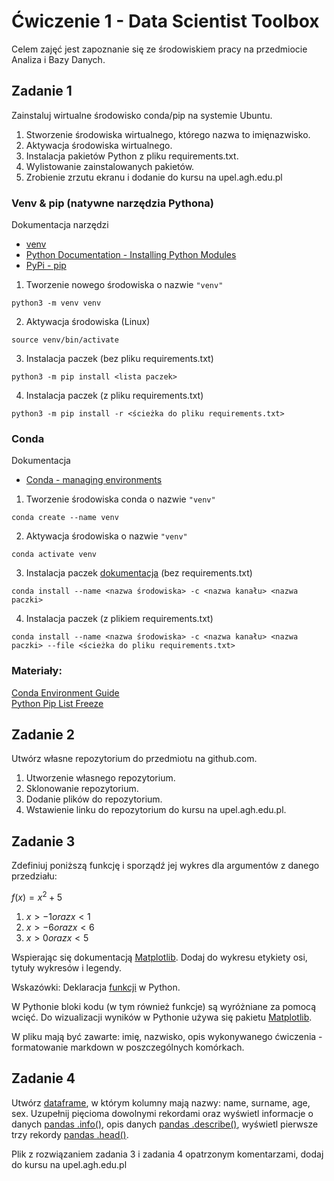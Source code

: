 # Ćwiczenie 1 - Data Scientist Toolbox

Celem zajęć jest zapoznanie się ze środowiskiem pracy na przedmiocie Analiza i Bazy Danych.

## Zadanie 1

Zainstaluj wirtualne środowisko conda/pip na systemie Ubuntu.

1. Stworzenie środowiska wirtualnego, którego nazwa to imięnazwisko.
2. Aktywacja środowiska wirtualnego.
3. Instalacja pakietów Python z pliku requirements.txt.
4. Wylistowanie zainstalowanych pakietów.
5. Zrobienie zrzutu ekranu i dodanie do kursu na upel.agh.edu.pl

### Venv & pip (natywne narzędzia Pythona)

Dokumentacja narzędzi

- [venv](https://docs.python.org/3/library/venv.html)
- [Python Documentation - Installing Python Modules](https://docs.python.org/3/installing/index.html)
- [PyPi - pip](https://pypi.org/project/pip/)

1. Tworzenie nowego środowiska o nazwie `"venv"`

```
python3 -m venv venv
```

2. Aktywacja środowiska (Linux)

```
source venv/bin/activate
```

3. Instalacja paczek (bez pliku requirements.txt)

```
python3 -m pip install <lista paczek>
```

4. Instalacja paczek (z pliku requirements.txt)

```
python3 -m pip install -r <ścieżka do pliku requirements.txt>
```

### Conda

Dokumentacja

- [Conda - managing environments](https://docs.conda.io/projects/conda/en/latest/user-guide/tasks/manage-environments.html)

1. Tworzenie środowiska conda o nazwie `"venv"`

```
conda create --name venv
```

2. Aktywacja środowiska o nazwie `"venv"`

```
conda activate venv
```

3. Instalacja paczek [dokumentacja](https://docs.conda.io/projects/conda/en/latest/commands/install.html) (bez requirements.txt)

```
conda install --name <nazwa środowiska> -c <nazwa kanału> <nazwa paczki>
```

4. Instalacja paczek (z plikiem requirements.txt)

```
conda install --name <nazwa środowiska> -c <nazwa kanału> <nazwa paczki> --file <ścieżka do pliku requirements.txt>
```

### Materiały:

[Conda Environment Guide](http://uoa-eresearch.github.io/eresearch-cookbook/recipe/2014/11/20/conda)  
[Python Pip List Freeze](https://note.nkmk.me/en/python-pip-list-freeze/)

## Zadanie 2

Utwórz własne repozytorium do przedmiotu na github.com.

1. Utworzenie własnego repozytorium.
2. Sklonowanie repozytorium.
3. Dodanie plików do repozytorium.
4. Wstawienie linku do repozytorium do kursu na upel.agh.edu.pl.

## Zadanie 3

Zdefiniuj poniższą funkcję i sporządź jej wykres dla argumentów z danego przedziału:

$f(x)=x^2+5$

1. $x>-1 oraz x<1$
2. $x>-6 oraz x<6$
3. $x>0 oraz x<5$

Wspierając się dokumentacją [Matplotlib](https://matplotlib.org/). Dodaj do wykresu etykiety osi, tytuły wykresów i legendy.

Wskazówki: Deklaracja [funkcji](https://www.w3schools.com/python/python_functions.asp) w Python.

W Pythonie bloki kodu (w tym również funkcje) są wyróżniane za pomocą wcięć. Do wizualizacji wyników w Pythonie używa się pakietu [Matplotlib](https://matplotlib.org/).

W pliku mają być zawarte: imię, nazwisko, opis wykonywanego ćwiczenia - formatowanie markdown w poszczególnych komórkach.

## Zadanie 4

Utwórz [dataframe](https://pandas.pydata.org/pandas-docs/stable/reference/api/pandas.DataFrame.html), w którym kolumny mają nazwy: name, surname, age, sex. Uzupełnij pięcioma dowolnymi rekordami oraz wyświetl informacje o danych [pandas .info()](https://pandas.pydata.org/pandas-docs/stable/reference/api/pandas.DataFrame.info.html), opis danych [pandas .describe()](https://pandas.pydata.org/pandas-docs/stable/reference/api/pandas.DataFrame.describe.html), wyświetl pierwsze trzy rekordy [pandas .head()](https://pandas.pydata.org/pandas-docs/stable/reference/api/pandas.DataFrame.head.html).

Plik z rozwiązaniem zadania 3 i zadania 4 opatrzonym komentarzami, dodaj do kursu na upel.agh.edu.pl
